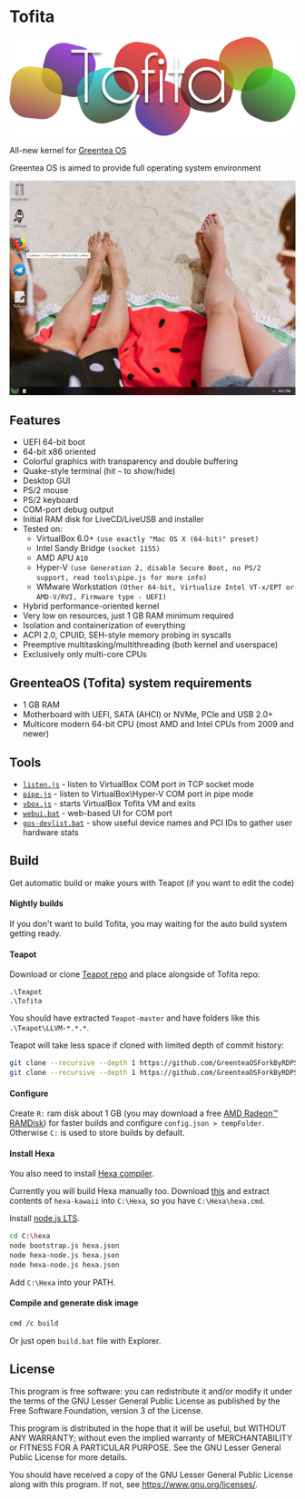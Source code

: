 # Tofita

![Tofita Logo](docs/logo.png?raw=true)

All-new kernel for [Greentea OS](https://github.com/GreenteaOSForkByRDPStudio)

Greentea OS is aimed to provide full operating system environment

![Screenshot](https://raw.githubusercontent.com/GreenteaOS/Greentea/master/Images/screenshot.jpg)

## Features

 - UEFI 64-bit boot
 - 64-bit x86 oriented
 - Colorful graphics with transparency and double buffering
 - Quake-style terminal (hit `~` to show/hide)
 - Desktop GUI
 - PS/2 mouse
 - PS/2 keyboard
 - COM-port debug output
 - Initial RAM disk for LiveCD/LiveUSB and installer
 - Tested on:
   - VirtualBox 6.0+ `(use exactly "Mac OS X (64-bit)" preset)`
   - Intel Sandy Bridge `(socket 1155)`
   - AMD APU `A10`
   - Hyper-V `(use Generation 2, disable Secure Boot, no PS/2 support, read tools\pipe.js for more info)`
   - WMware Workstation `(Other 64-bit, Virtualize Intel VT-x/EPT or AMD-V/RVI, Firmware type - UEFI)`
 - Hybrid performance-oriented kernel
 - Very low on resources, just 1 GB RAM minimum required
 - Isolation and containerization of everything
 - ACPI 2.0, CPUID, SEH-style memory probing in syscalls
 - Preemptive multitasking/multithreading (both kernel and userspace)
 - Exclusively only multi-core CPUs

## GreenteaOS (Tofita) system requirements

- 1 GB RAM
- Motherboard with UEFI, SATA (AHCI) or NVMe, PCIe and USB 2.0+
- Multicore modern 64-bit CPU (most AMD and Intel CPUs from 2009 and newer)

## Tools

- [`listen.js`](tools/listen.js) - listen to VirtualBox COM port in TCP socket mode
- [`pipe.js`](tools/pipe.js) - listen to VirtualBox\Hyper-V COM port in pipe mode
- [`vbox.js`](tools/vbox.js) - starts VirtualBox Tofita VM and exits
- [`webui.bat`](tools/webui/webui.bat) - web-based UI for COM port
- [`gos-devlist.bat`](tools/gos-devlist.bat) - show useful device names and PCI IDs to gather user hardware stats

## Build

Get automatic build or make yours with Teapot (if you want to edit the code)

#### Nightly builds

If you don't want to build Tofita, you may waiting for the auto build system getting ready.

#### Teapot

Download or clone [Teapot repo](https://github.com/GreenteaOSForkByRDPStudio/Teapot#download-latest-zip) and place alongside of Tofita repo:

```
.\Teapot
.\Tofita
```

You should have extracted `Teapot-master` and have folders like this `.\Teapot\LLVM-*.*.*`.

Teapot will take less space if cloned with limited depth of commit history:

```sh
git clone --recursive --depth 1 https://github.com/GreenteaOSForkByRDPStudio/Tofita.git
git clone --recursive --depth 1 https://github.com/GreenteaOSForkByRDPStudio/Teapot.git
```

#### Configure

Create `R:` ram disk about 1 GB (you may download a free [AMD Radeon™ RAMDisk](http://radeonramdisk.com/files/Radeon_RAMDisk_4_4_0_RC36.msi)) for faster builds and configure `config.json > tempFolder`.
Otherwise `C:` is used to store builds by default.

#### Install Hexa

You also need to install [Hexa compiler](https://github.com/GreenteaOSForkByRDPStudio/hexa).

Currently you will build Hexa manually too. Download [this](https://github.com/GreenteaOSForkByRDPStudio/hexa/archive/kawaii.zip) and extract contents of `hexa-kawaii` into `C:\Hexa`, so you have `C:\Hexa\hexa.cmd`.

Install [node.js LTS](https://nodejs.org/en/download/).

```sh
cd C:\hexa
node bootstrap.js hexa.json
node hexa-node.js hexa.json
node hexa-node.js hexa.json
```

Add `C:\Hexa` into your PATH.

#### Compile and generate disk image

```sh
cmd /c build
```

Or just open `build.bat` file with Explorer.

## License

This program is free software: you can redistribute it and/or modify
it under the terms of the GNU Lesser General Public License as published by
the Free Software Foundation, version 3 of the License.

This program is distributed in the hope that it will be useful,
but WITHOUT ANY WARRANTY; without even the implied warranty of
MERCHANTABILITY or FITNESS FOR A PARTICULAR PURPOSE.  See the
GNU Lesser General Public License for more details.

You should have received a copy of the GNU Lesser General Public License
along with this program.  If not, see <https://www.gnu.org/licenses/>.


